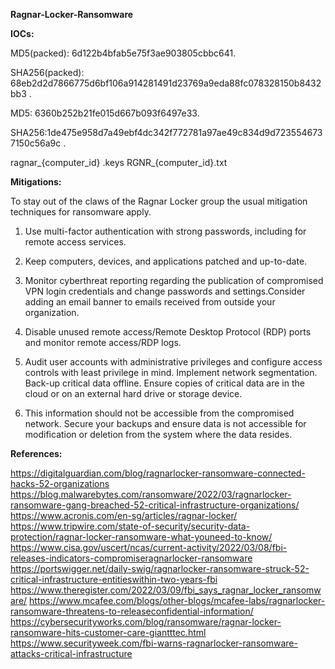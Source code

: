 **Ragnar-Locker-Ransomware**


**IOCs:**

MD5(packed): 6d122b4bfab5e75f3ae903805cbbc641.

SHA256(packed): 68eb2d2d7866775d6bf106a914281491d23769a9eda88fc078328150b8432bb3 .

MD5: 6360b252b21fe015d667b093f6497e33.

SHA256:1de475e958d7a49ebf4dc342f772781a97ae49c834d9d7235546737150c56a9c .

ragnar_{computer_id}
.keys
RGNR_{computer_id}.txt


**Mitigations:**

To stay out of the claws of the Ragnar Locker group the usual mitigation techniques for ransomware apply.

1. Use multi-factor authentication with strong passwords, including for remote access services.

2. Keep computers, devices, and applications patched and up-to-date.

3. Monitor cyberthreat reporting regarding the publication of compromised VPN login credentials and change
passwords and settings.Consider adding an email banner to emails received from outside your organization.

4. Disable unused remote access/Remote Desktop Protocol (RDP) ports and monitor remote access/RDP logs.

5. Audit user accounts with administrative privileges and configure access controls with least privilege in mind.
Implement network segmentation. Back-up critical data offline. Ensure copies of critical data are in the cloud or
on an external hard drive or storage device.

6. This information should not be accessible from the compromised network. Secure your backups and ensure data
is not accessible for modification or deletion from the system where the data resides.


**References:**

https://digitalguardian.com/blog/ragnarlocker-ransomware-connected-hacks-52-organizations
https://blog.malwarebytes.com/ransomware/2022/03/ragnarlocker-ransomware-gang-breached-52-critical-infrastructure-organizations/
https://www.acronis.com/en-sg/articles/ragnar-locker/
https://www.tripwire.com/state-of-security/security-data-protection/ragnar-locker-ransomware-what-youneed-to-know/
https://www.cisa.gov/uscert/ncas/current-activity/2022/03/08/fbi-releases-indicators-compromiseragnarlocker-ransomware
https://portswigger.net/daily-swig/ragnarlocker-ransomware-struck-52-critical-infrastructure-entitieswithin-two-years-fbi
https://www.theregister.com/2022/03/09/fbi_says_ragnar_locker_ransomware/
https://www.mcafee.com/blogs/other-blogs/mcafee-labs/ragnarlocker-ransomware-threatens-to-releaseconfidential-information/
https://cybersecurityworks.com/blog/ransomware/ragnar-locker-ransomware-hits-customer-care-giantttec.html
https://www.securityweek.com/fbi-warns-ragnarlocker-ransomware-attacks-critical-infrastructure
